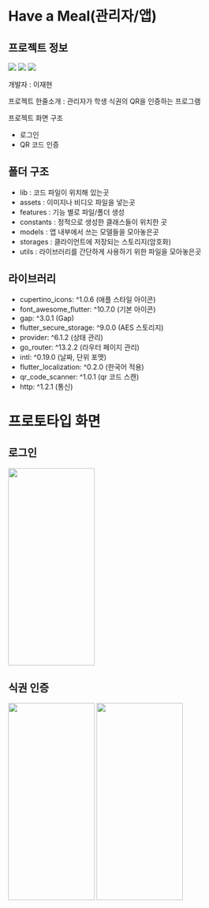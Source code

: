 # Have a Meal(관리자/앱)
## 프로젝트 정보

<a><img src="https://img.shields.io/badge/-Flutter-387ADF?style=flat-plastic&logo=Flutter&logoColor=white"/>
<img src="https://img.shields.io/badge/-Provider-FBA834?style=flat-plastic&logo=Provider&logoColor=white"/>
<img src="https://img.shields.io/badge/-Github-black?style=flat-plastic&logo=Github&logoColor=white"/></a>

개발자 : 이재현


프로젝트 한줄소개 : 관리자가 학생 식권의 QR을 인증하는 프로그램


프로젝트 화면 구조
- 로그인
- QR 코드 인증

## 폴더 구조

- lib : 코드 파일이 위치해 있는곳
- assets : 이미지나 비디오 파일을 넣는곳
- features : 기능 별로 파일/폴더 생성
- constants : 정적으로 생성한 클래스들이 위치한 곳
- models : 앱 내부에서 쓰는 모델들을 모아놓은곳
- storages : 클라이언트에 저장되는 스토리지(암호화)
- utils : 라이브러리를 간단하게 사용하기 위한 파일을 모아놓은곳

## 라이브러리

- cupertino_icons: ^1.0.6 (애플 스타일 아이콘)
- font_awesome_flutter: ^10.7.0 (기본 아이콘)
- gap: ^3.0.1 (Gap)
- flutter_secure_storage: ^9.0.0 (AES 스토리지)
- provider: ^6.1.2 (상태 관리)
- go_router: ^13.2.2 (라우터 페이지 관리)
- intl: ^0.19.0 (날짜, 단위 포맷)
- flutter_localization: ^0.2.0 (한국어 적용)
- qr_code_scanner: ^1.0.1 (qr 코드 스캔)
- http: ^1.2.1 (통신)


# 프로토타입 화면
## 로그인
<img src="https://github.com/have-a-meal/mobile_admin_have_a_meal/assets/77985708/c69dff6a-6c9f-47f8-acce-3d25775e6d3c.png"  width="175" height="400"/>

## 식권 인증
<img src="https://github.com/have-a-meal/mobile_admin_have_a_meal/assets/77985708/410999ea-65bc-4853-97cf-3147ccbeba32.png"  width="175" height="400"/>
<img src="https://github.com/have-a-meal/mobile_admin_have_a_meal/assets/77985708/f54855a6-6f9e-4456-9544-3c4875aec432.png"  width="175" height="400"/>
